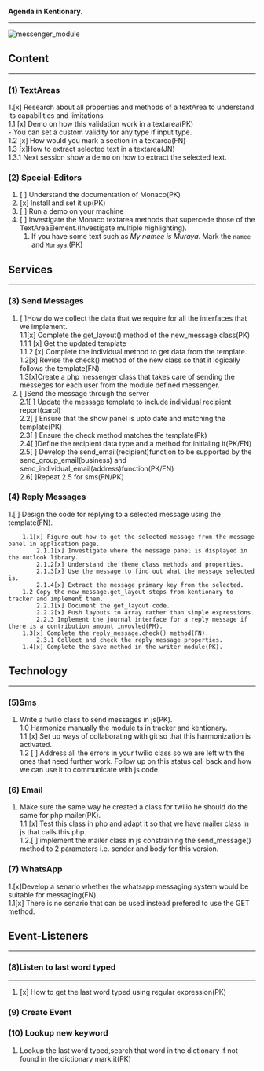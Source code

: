**Agenda in Kentionary.**

___
![messenger_module](messenger.svg)

## Content

___

### (1) TextAreas

1.[x] Research about all properties and methods of a textArea to understand its capabilities and limitations  
        1.1 [x] Demo on how this validation work in a textarea(PK)  
            - You can set a custom validity for any type if input type.  
        1.2 [x] How would you mark a section in a textarea(FN)  
        1.3 [x]How to extract selected text in a textarea(JN)  
            1.3.1 Next session show a demo on how to extract the selected text.  

### (2) Special-Editors

1. [ ] Understand the documentation of Monaco(PK)
2. [x] Install and set it up(PK)
3. [ ] Run a demo on your machine
4. [ ] Investigate the Monaco textarea methods that supercede those of the TextAreaElement.(Investigate multiple highlighting).
      1. If you have some text such as *My namee is Muraya*. Mark the `namee` and `Muraya`.(PK)

## Services

___

### (3) Send Messages

1. [ ]How do we collect the data that we require for all the interfaces that we implement.  
        1.1[x] Complete the get_layout() method of the new_message class(PK)  
            1.1.1 [x] Get the updated template  
            1.1.2 [x] Complete the individual method to get data from the template.  
        1.2[x] Revise the check() method of the new class so that it  logically follows the template(FN)  
        1.3[x]Create a php messenger class that takes care of sending the messeges for each
        user from the module defined messenger.  
2. [ ]Send the message through the server  
        2.1[ ] Update the message template to include individual recipient report(carol)  
        2.2[ ] Ensure that the show panel is upto date and matching the template(PK)  
        2.3[ ] Ensure the check method matches the template(Pk)  
        2.4[ ]Define the recipient data type and a method for initialing it(PK/FN)  
        2.5[ ] Develop the send_email(recipient)function to be supported by the send_group_email(business) and send_individual_email(address)function(PK/FN)  
        2.6[ ]Repeat 2.5 for sms(FN/PK)  

### (4) Reply Messages

1.[ ] Design the code for replying to a selected message using the template(FN).

        1.1[x] Figure out how to get the selected message from the message panel in application page.
            2.1.1[x] Investigate where the message panel is displayed in the outlook library.  
            2.1.2[x] Understand the theme class methods and properties.  
            2.1.3[x] Use the message to find out what the message selected is.  
            2.1.4[x] Extract the message primary key from the selected.  
        1.2 Copy the new_message.get_layout steps from kentionary to tracker and implement them.  
            2.2.1[x] Document the get_layout code.  
            2.2.2[x] Push layouts to array rather than simple expressions.  
            2.2.3 Implement the journal interface for a reply message if there is a contribution amount invovled(PM).  
        1.3[x] Complete the reply_message.check() method(FN).  
            2.3.1 Collect and check the reply message properties.  
        1.4[x] Complete the save method in the writer module(PK).  

## Technology

___

### (5)Sms

1. Write a twilio class to send messages in js(PK).  
        1.0 Harmonize manually the module ts in tracker and kentionary.  
        1.1 [x] Set up ways of collaborating with git so that this harmonization is activated.  
        1.2 [ ] Address all the errors in your twilio class so we are left with the ones that need further work.
        Follow up on this status call back and how we can use it to communicate with js code.  

### (6) Email

1. Make sure the same way he created a class for twilio he should do the same for php mailer(PK).  
        1.1.[x] Test this class in php and adapt it so that we have mailer class in js that calls this php.  
        1.2.[ ] implement the mailer class in js constraining the send_message() method to 2 parameters i.e. sender and body for this version.

### (7) WhatsApp

1.[x]Develop a senario whether the whatsapp messaging system would be suitable for messaging(FN)  
1.1[x] There is no senario that can be used instead prefered to use the GET method.

## Event-Listeners

___

### (8)Listen to last word typed

___

1. [x] How to get the last word typed using regular expression(PK)

### (9) Create Event  

### (10) Lookup new keyword

1. Lookup the last word typed,search that word in the dictionary if not found in the dictionary mark it(PK)